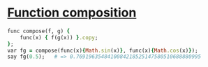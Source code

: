 [1]: http://rosettacode.org/wiki/Function_composition

# [Function composition][1]

```ruby
func compose(f, g) {
    func(x) { f(g(x)) }.copy;
};
var fg = compose(func(x){Math.sin(x)}, func(x){Math.cos(x)});
say fg(0.5);   # => 0.7691963548410084218525147580510688880995
```